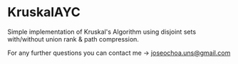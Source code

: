 # KruskalAYC
Simple implementation of Kruskal's Algorithm using disjoint sets with/without union rank & path compression. 

For any further questions you can contact me -> joseochoa.uns@gmail.com

